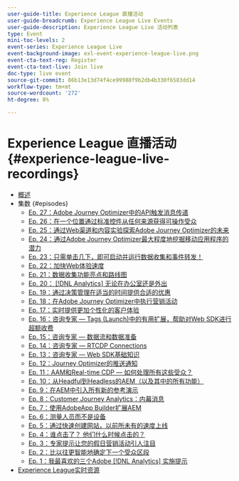 ```yaml
---
user-guide-title: Experience League 直播活动
user-guide-breadcrumb: Experience League Live Events
user-guide-description: Experience League Live 活动列表
type: Event
mini-toc-levels: 2
event-series: Experience League Live
event-background-image: exl-event-experience-league-live.png
event-cta-text-reg: Register
event-cta-text-live: Join live
doc-type: live event
source-git-commit: 86b13e13d74f4ce99988f9b2db4b330f6583dd14
workflow-type: tm+mt
source-wordcount: '272'
ht-degree: 8%

---
```



# Experience League 直播活动 {#experience-league-live-recordings}

+ [概述](overview.md)
+ 集数 {#episodes}
   + [Ep. 27：Adobe Journey Optimizer中的API触发消息传递](episodes/exl-live-episode-8-23-23.md)
   + [Ep. 26：在一个位置&#x200B;通过标准控件从任何来源获得可操作受众](episodes/exl-live-episode-7-20-23.md)
   + [Ep. 25：通过Web渠道和内容实验探索Adobe Journey Optimizer的未来](episodes/exl-live-episode-6-14-23.md)
   + [Ep. 24：通过Adobe Journey Optimizer最大程度地挖掘移动应用程序的潜力](episodes/exl-live-episode-5-24-23.md)
   + [Ep. 23：只需单击几下，即可启动并运行数据收集和事件转发！](episodes/exl-live-episode-4-25-23.md)
   + [Ep. 22：加快Web体验速度](episodes/exl-live-episode-2-16-23.md)
   + [Ep. 21：数据收集功能亮点和路线图](episodes/exl-live-episode-1-26-23.md)
   + [Ep. 20： [!DNL Analytics] 无论在办公室还是外出](episodes/exl-live-episode-11-18-22.md)
   + [Ep. 19：通过决策管理在适当的时间提供合适的优惠](episodes/exl-live-episode-10-25-22.md)
   + [Ep. 18：在Adobe Journey Optimizer中执行营销活动](episodes/exl-live-episode-09-22-22.md)
   + [Ep. 17：实时提供更加个性化的客户体验](episodes/exl-live-episode-09-20-22.md)
   + [Ep. 16：咨询专家 — Tags (Launch)中的有用扩展，帮助对Web SDK进行超额收费](episodes/exl-live-episode-08-23-22.md)
   + [Ep. 15：咨询专家 — 数据流和数据准备](episodes/exl-live-episode-07-21-22.md)
   + [Ep. 14：咨询专家 — RTCDP Connections](episodes/exl-live-episode-06-23-22.md)
   + [Ep. 13：咨询专家 — Web SDK基础知识](episodes/exl-live-episode-05-26-22.md)
   + [Ep. 12：Journey Optimizer的推送通知](episodes/exl-live-episode-05-12-22.md)
   + [Ep. 11：AAM和Real-time CDP — 如何处理所有这些受众？](episodes/exl-live-episode-04-28-22.md)
   + [Ep. 10：从Headful到Headless的AEM（以及其中的所有功能）](episodes/exl-live-episode-04-21-22.md)
   + [Ep. 9：在AEM中引入所有新的参考演示](episodes/exl-live-episode-02-03-22.md)
   + [Ep. 8：Customer Journey Analytics：内幕消息](episodes/exl-live-episode-08.md)
   + [Ep. 7：使用AdobeApp Builder扩展AEM](episodes/exl-live-episode-07.md)
   + [Ep. 6：测量人员而不是设备](episodes/exl-live-episode-06.md)
   + [Ep. 5：通过快速创建网站，以前所未有的速度上线](episodes/exl-live-episode-05.md)
   + [Ep. 4：谁点击了？ 他们什么时候点击的？](episodes/exl-live-episode-04.md)
   + [Ep. 3：专家提示让您的假日营销活动引人注目](episodes/exl-live-episode-03.md)
   + [Ep. 2：比以往更智能地确定下一个受众区段](episodes/exl-live-episode-02.md)
   + [Ep. 1：我最喜欢的三个Adobe [!DNL Analytics] 实施提示](episodes/exl-live-episode-01.md)
+ [Experience League实时资源](exl-live-assets.md)
